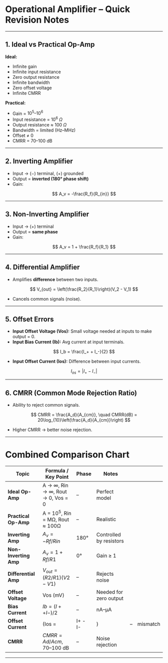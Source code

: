 # **Operational Amplifier – Quick Revision Notes**

---

## **1. Ideal vs Practical Op-Amp**

**Ideal:**

* Infinite gain
* Infinite input resistance
* Zero output resistance
* Infinite bandwidth
* Zero offset voltage
* Infinite CMRR

**Practical:**

* Gain = $10^5 – 10^6$
* Input resistance = $10^6\ \Omega$
* Output resistance ≈ $100\ \Omega$
* Bandwidth = limited (Hz–MHz)
* Offset ≠ 0
* CMRR = 70–100 dB

---

## **2. Inverting Amplifier**

* Input → (−) terminal, (+) grounded
* Output = **inverted (180° phase shift)**
* Gain:

$$
A_v = -\frac{R_f}{R_{in}}
$$

---

## **3. Non-Inverting Amplifier**

* Input → (+) terminal
* Output = **same phase**
* Gain:

$$
A_v = 1 + \frac{R_f}{R_1}
$$

---

## **4. Differential Amplifier**

* Amplifies **difference** between two inputs.

$$
V_{out} = \left(\frac{R_2}{R_1}\right)(V_2 - V_1)
$$

* Cancels common signals (noise).

---

## **5. Offset Errors**

* **Input Offset Voltage (Vos):** Small voltage needed at inputs to make output = 0.
* **Input Bias Current (Ib):** Avg current at input terminals.

$$
I_b = \frac{I_+ + I_-}{2}
$$

* **Input Offset Current (Ios):** Difference between input currents.

$$
I_{os} = |I_+ - I_-|
$$

---

## **6. CMRR (Common Mode Rejection Ratio)**

* Ability to reject common signals.

$$
CMRR = \frac{A_d}{A_{cm}}, \quad CMRR(dB) = 20\log_{10}\left(\frac{A_d}{A_{cm}}\right)
$$

* Higher CMRR → better noise rejection.

---

# **Combined Comparison Chart**

| Topic                 | Formula / Key Point               | Phase   | Notes                   |   |          |
| --------------------- | --------------------------------- | ------- | ----------------------- | - | -------- |
| **Ideal Op-Amp**      | A → ∞, Rin → ∞, Rout → 0, Vos = 0 | –       | Perfect model           |   |          |
| **Practical Op-Amp**  | A = $10^5$, Rin = MΩ, Rout ≈ 100Ω | –       | Realistic               |   |          |
| **Inverting Amp**     | $A_v = -Rf/Rin$                   | 180°    | Controlled by resistors |   |          |
| **Non-Inverting Amp** | $A_v = 1 + Rf/R1$                 | 0°      | Gain ≥ 1                |   |          |
| **Differential Amp**  | $V_{out} = (R2/R1)(V2 - V1)$      | –       | Rejects noise           |   |          |
| **Offset Voltage**    | Vos (mV)                          | –       | Needed for zero output  |   |          |
| **Bias Current**      | $Ib = (I+ + I-)/2$                | –       | nA–µA                   |   |          |
| **Offset Current**    | (Ios =                            | I+ - I- | )                       | – | mismatch |
| **CMRR**              | $CMRR = Ad/Acm$, 70–100 dB        | –       | Noise rejection         |   |          |

---
